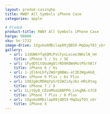 ```yaml
---
layout: produk-casinghp
title: RWBY All Symbols iPhone Case
categories: apple

# Produk
product-title: RWBY All Symbols iPhone Case
harga: 90000
sku: hn-1732
image-drive: 1Xgvko6MDilap09jQB59-MqQayT03_vbr
gallery:
  - url: 1JdUW6YfqkQMcPsCFysLecoe3NHilN_nH
    title: iPhone 5 / 5s / SE
  - url: 1FydDtLtQGuWg8lrRD9R8W4MxtPbrXBlY
    title: iPhone 6 / 6s
  - url: 1-jEl6nLbfy2WdrgNBWu-at3E2WguAGQ_
    title: iPhone 6 Plus / 6s Plus
  - url: 1X82g0cMDHqYp5rOZW2iXyJ6z-HRi8teg
    title: iPhone 7 / 8
  - url: 1LjtQyB_CDzmMSoUABPPO_LnngNA-n7C8
    title: iPhone 7 Plus / 8 Plus
  - url: 1Xgvko6MDilap09jQB59-MqQayT03_vbr
    title: iPhone X
---
```

